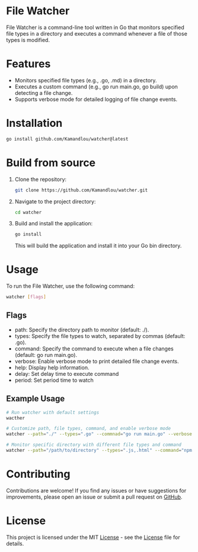 # File Watcher
 File Watcher is a command-line tool written in Go that monitors specified file types in a directory and executes a command whenever a file of those types is modified.
 
 # Features
- Monitors specified file types (e.g., .go, .md) in a directory.
- Executes a custom command (e.g., go run main.go, go build) upon detecting a file change.
- Supports verbose mode for detailed logging of file change events.

# Installation
```bash
go install github.com/Kamandlou/watcher@latest
```

# Build from source
1. Clone the repository:
    ```bash
    git clone https://github.com/Kamandlou/watcher.git
    ```
2. Navigate to the project directory:
    ```bash
    cd watcher
    ```
3. Build and install the application:
    ```bash
    go install
    ```
    This will build the application and install it into your Go bin directory.

# Usage
To run the File Watcher, use the following command:
```bash
watcher [flags]
```
## Flags
- path: Specify the directory path to monitor (default: ./).
- types: Specify the file types to watch, separated by commas (default: .go).
- command: Specify the command to execute when a file changes (default: go run main.go).
- verbose: Enable verbose mode to print detailed file change events.
- help: Display help information.
- delay: Set delay time to execute command
- period: Set period time to watch

## Example Usage
```bash
# Run watcher with default settings
wacther

# Customize path, file types, command, and enable verbose mode
watcher --path="./" --types=".go" --commnad="go run main.go" --verbose

# Monitor specific directory with different file types and command
watcher --path="/path/to/directory" --types=".js,.html" --command="npm run build" --verbose
```

# Contributing
Contributions are welcome! If you find any issues or have suggestions for improvements, please open an issue or submit a pull request on [GitHub](https://github.com/Kamandlou/watcher).

# License
This project is licensed under the MIT [License](LICENSE) - see the [License](LICENSE) file for details.
